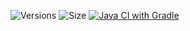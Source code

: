 ![Versions](https://img.shields.io/github/v/release/MCdragonmasters/PotatoSurvival) ![Size](https://img.shields.io/github/repo-size/MCdragonmasters/PotatoSK) [![Java CI with Gradle](https://github.com/MCdragonmasters/PotatoSurvival/actions/workflows/build.yml/badge.svg)](https://github.com/MCdragonmasters/PotatoSurvival/actions/workflows/build.yml)

